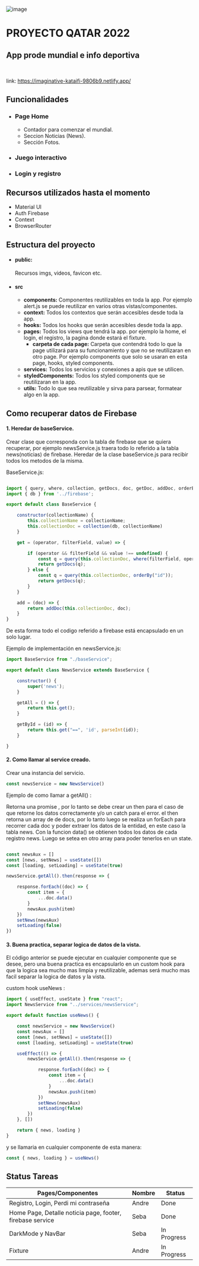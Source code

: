 ![image](https://user-images.githubusercontent.com/90891726/170180108-19cec801-e76c-427b-a3c3-fce7f86573f4.png)

# PROYECTO QATAR 2022 
## App prode mundial e info deportiva
<br>

link: https://imaginative-kataifi-9806b9.netlify.app/
## Funcionalidades
* ### Page Home
	* Contador para comenzar el mundial.
	* Seccion Noticias (News). 	
	* Sección Fotos.
* ### Juego interactivo
* ### Login y registro

## Recursos utilizados hasta el momento

* Material UI
* Auth Firebase
* Context
* BrowserRouter

## Estructura del proyecto

* #### public: 
	Recursos imgs, videos, favicon etc.
* #### src
	* <strong>components:</strong> Componentes reutilizables en toda la app. Por ejemplo alert.js se puede reutilizar en varios otras 			vistas/componentes.
	* <strong>context:</strong> Todos los contextos que serán accesibles desde toda la app.
	* <strong>hooks:</strong> Todos los hooks que serán accesibles desde toda la app. 
	* <strong>pages:</strong> Todos los views que tendrá la app. por ejemplo la home, el login, el registro, la pagina donde estará el fixture.
		* <strong>carpeta de cada page:</strong> Carpeta que contendrá todo lo que la page utilizará para su funcionamiento y que no se reutilizaran en otro page. Por ejemplo components que solo se usaran en esta page, hooks, styled components.
	* <strong>services:</strong> Todos los servicios y conexiones a apis que se utilicen.
	* <strong>styledComponents:</strong> Todos los styled components que se reutilizaran en la app.
	* <strong>utils:</strong> Todo lo que sea reutilizable y sirva para parsear, formatear algo en la app.

## Como recuperar datos de Firebase 

#### 1. Heredar de baseService.
Crear clase que corresponda con la tabla de firebase que se quiera recuperar, por ejemplo newsService.js traera todo lo referido a la tabla news(noticias) de firebase. Heredar de la clase baseService.js para recibir todos los metodos de la misma. 

BaseService.js:

```javascript

import { query, where, collection, getDocs, doc, getDoc, addDoc, orderBy } from 'firebase/firestore';
import { db } from '../firebase';

export default class BaseService {

	constructor(collectionName) {
		this.collectionName = collectionName;
		this.collectionDoc = collection(db, collectionName)
	}

	get = (operator, filterField, value) => {

		if (operator && filterField && value !== undefined) {
			const q = query(this.collectionDoc, where(filterField, operator, value), orderBy("id"));
			return getDocs(q);
		} else {
			const q = query(this.collectionDoc, orderBy("id"));
			return getDocs(q);
		}
	}

	add = (doc) => {
		return addDoc(this.collectionDoc, doc);
	}
}
```
De esta forma todo el codigo referido a firebase está encapsulado en un solo lugar.

Ejemplo de implementación en newsService.js:
```javascript
import BaseService from "./baseService";

export default class NewsService extends BaseService {

	constructor() {
		super('news');
	}

	getAll = () => {
		return this.get();
	}

	getById = (id) => {
		return this.get("==", 'id', parseInt(id));
	}

}
```

#### 2. Como llamar al service creado.

Crear una instancia del servicio.
	
```javascript
const newsService = new NewsService()
```

Ejemplo de como llamar a getAll() :

Retorna una promise , por lo tanto se debe crear un then para el caso de que retorne los datos correctamente y/o un catch para el error.
el then retorna un array de de docs, por lo tanto luego se realiza un forEach para recorrer cada doc y poder extraer los datos de la entidad, en este caso la tabla news. Con la funcion data() se obtienen todos los datos de cada registro news. Luego se setea en otro array para poder tenerlos en un state.
  
```javascript

const newsAux = []
const [news, setNews] = useState([])
const [loading, setLoading] = useState(true)

newsService.getAll().then(response => {

	response.forEach((doc) => {
		const item = {
			...doc.data()
		}
		newsAux.push(item)
	})
	setNews(newsAux)
	setLoading(false)
}) 
```

#### 3. Buena practica, separar logica de datos de la vista.
 El código anterior se puede ejecutar en cualquier componente que se desee, pero una buena practica es encapsularlo en un custom hook para que la logica sea mucho mas limpia y reutilizable, ademas será mucho mas facil separar la logica de datos y la vista.
 
custom hook useNews : 
```javascript
import { useEffect, useState } from "react";
import NewsService from "../services/newsService";

export default function useNews() {

	const newsService = new NewsService()
	const newsAux = []
	const [news, setNews] = useState([])
	const [loading, setLoading] = useState(true)

	useEffect(() => {
		newsService.getAll().then(response => {

			response.forEach((doc) => {
				const item = {
					...doc.data()
				}
				newsAux.push(item)
			})
			setNews(newsAux)
			setLoading(false)
		})
	}, [])

	return { news, loading }
}
```

y se llamaria en cualquier componente de esta manera:
```javascript
const { news, loading } = useNews()
```

## Status Tareas

| Pages/Componentes | Nombre | Status |
| ------------- | ------------- | ------------- |
| Registro, Login, Perdi mi contraseña  | Andre | Done |
| Home Page, Detalle noticia page, footer, firebase service  | Seba  |Done  |
| DarkMode y NavBar| Seba  | In Progress  |
| Fixture | Andre  | In Progress  |
